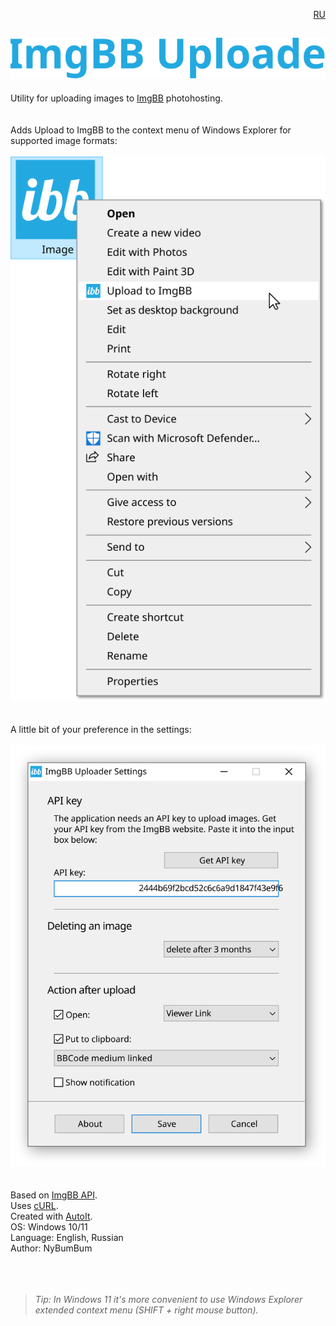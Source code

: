<p align="right"><a href="site/readme_ru.md">RU</a></p>

![ImgBB Uploader](site/images/header.svg)
-----------------
Utility for uploading images to [ImgBB](https://ibb.com) photohosting.
<br>
<br>
<br>
Adds Upload to ImgBB to the context menu of Windows Explorer for supported image formats:
<br>
<br>
![](site/images/menu_en.svg)
<br>
<br>
<br>
A little bit of your preference in the settings:
<br>
<br>
![](site/images/settings_en.svg)
<br>
<br>
<br>
Based on [ImgBB API](https://api.imgbb.com/).     
Uses [cURL](https://curl.se/).     
Created with [AutoIt](https://www.autoitscript.com/site/).     
OS: Windows 10/11    
Language: English, Russian     
Author: NyBumBum    
<br>
<br>
<br>
>*Tip: In Windows 11 it's more convenient to use Windows Explorer extended context menu (SHIFT + right mouse button).*
